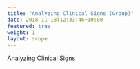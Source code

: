 ```yaml
---
title: "Analyzing Clinical Signs (Group)"
date: 2018-11-18T12:33:46+10:00
featured: true
weight: 1
layout: scope
---
```

 
Analyzing Clinical Signs
